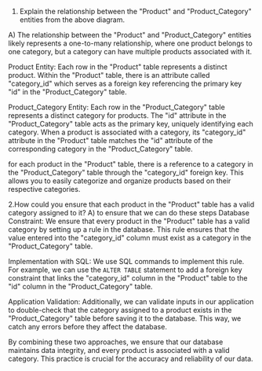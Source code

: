 1. Explain the relationship between the "Product" and "Product_Category" entities from the above diagram.

A)  The relationship between the "Product" and "Product_Category" entities likely represents a one-to-many relationship,
    where one product belongs to one category, but a category can have multiple products associated with it.
   
   Product Entity: Each row in the "Product" table represents a distinct product. Within the "Product" table,
                   there is an attribute called "category_id" which serves as a foreign key referencing the primary key "id" in the "Product_Category" table.

   Product_Category Entity: Each row in the "Product_Category" table represents a distinct category for products.
                           The "id" attribute in the "Product_Category" table acts as the primary key, uniquely identifying each category. 
                           When a product is associated with a category, 
                           its "category_id" attribute in the "Product" table matches the "id" attribute of the corresponding category in the "Product_Category" table.

  for each product in the "Product" table, there is a reference to a category in the "Product_Category" table through the "category_id" foreign key.
  This allows you to easily categorize and organize products based on their respective categories.


2.How could you ensure that each product in the "Product" table has a valid category assigned to it?
A)  to ensure that we can do these steps 
Database Constraint: We ensure that every product in the "Product" table has a valid category by setting up a rule in the database. 
                     This rule ensures that the value entered into the "category_id" column must exist as a category in the "Product_Category" table.

Implementation with SQL: We use SQL commands to implement this rule.
                         For example, we can use the `ALTER TABLE` statement to add a foreign key constraint that links the "category_id" column in the "Product" table to the "id" column in the "Product_Category" table.

Application Validation: Additionally, we can validate inputs in our application to double-check that the category assigned to a product exists in the "Product_Category" table before saving it to the database.
                        This way, we catch any errors before they affect the database.

By combining these two approaches, we ensure that our database maintains data integrity, and every product is associated with a valid category. This practice is crucial for the accuracy and reliability of our data.
